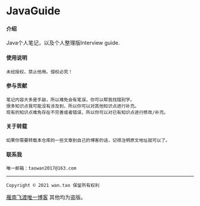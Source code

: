 
# JavaGuide

#### 介绍
Java个人笔记，以及个人整理版Interview guide.

#### 使用说明
    未经授权，禁止他用。侵权必究！

#### 参与贡献

    笔记内容大多是手敲，所以难免会有笔误，你可以帮我找错别字。
    很多知识点我可能没有涉及到，所以你可以对其他知识点进行补充。
    现有的知识点难免存在不完善或者错误，所以你可以对已有知识点进行修改/补充。

#### 关于转载
    如果你需要转载本仓库的一些文章到自己的博客的话，记得注明原文地址就可以了。

#### 联系我
    唯一邮箱：taowan2017@163.com
---

    Copyright © 2021 wan.tao 保留所有权利
[雁南飞渡唯一博客](https://blog.csdn.net/qq_34755766/) 其他均为盗版。
